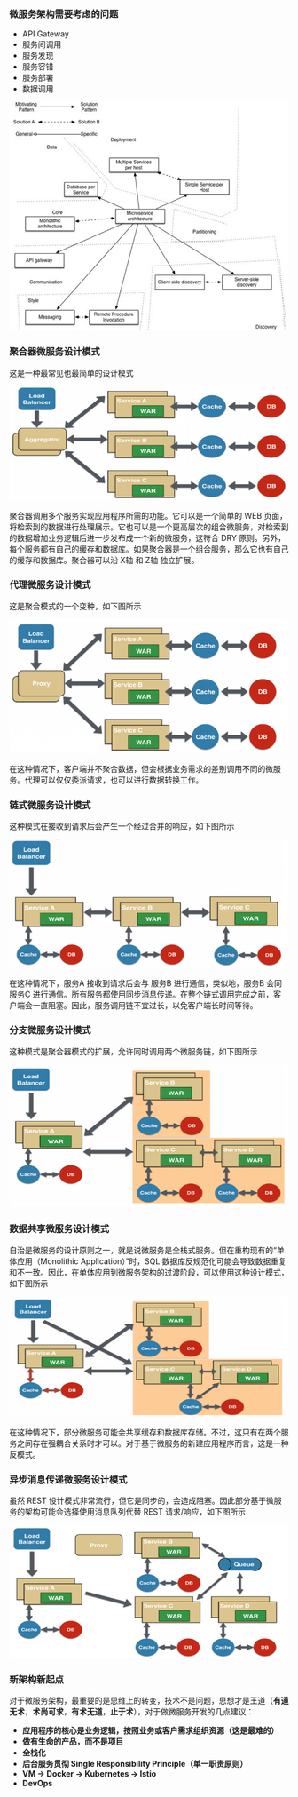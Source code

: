 ### 微服务架构需要考虑的问题

- API Gateway
- 服务间调用
- 服务发现
- 服务容错
- 服务部署
- 数据调用

![](../img/06-00000007.png)

### 聚合器微服务设计模式

这是一种最常见也最简单的设计模式

![](../img/06-00000008.png)

聚合器调用多个服务实现应用程序所需的功能。它可以是一个简单的 WEB 页面，将检索到的数据进行处理展示。它也可以是一个更高层次的组合微服务，对检索到的数据增加业务逻辑后进一步发布成一个新的微服务，这符合 DRY 原则。另外，每个服务都有自己的缓存和数据库。如果聚合器是一个组合服务，那么它也有自己的缓存和数据库。聚合器可以沿 X轴 和 Z轴 独立扩展。

### 代理微服务设计模式

这是聚合模式的一个变种，如下图所示

![](../img/06-00000009.png)

在这种情况下，客户端并不聚合数据，但会根据业务需求的差别调用不同的微服务。代理可以仅仅委派请求，也可以进行数据转换工作。

### 链式微服务设计模式

这种模式在接收到请求后会产生一个经过合并的响应，如下图所示

![](../img/06-00000010.png)

在这种情况下，服务A 接收到请求后会与 服务B 进行通信，类似地，服务B 会同 服务C 进行通信。所有服务都使用同步消息传递。在整个链式调用完成之前，客户端会一直阻塞。因此，服务调用链不宜过长，以免客户端长时间等待。

### 分支微服务设计模式

这种模式是聚合器模式的扩展，允许同时调用两个微服务链，如下图所示

![](../img/06-00000011.png)

### 数据共享微服务设计模式

自治是微服务的设计原则之一，就是说微服务是全栈式服务。但在重构现有的“单体应用（Monolithic Application）”时，SQL 数据库反规范化可能会导致数据重复和不一致。因此，在单体应用到微服务架构的过渡阶段，可以使用这种设计模式，如下图所示

![](../img/06-00000012.png)

在这种情况下，部分微服务可能会共享缓存和数据库存储。不过，这只有在两个服务之间存在强耦合关系时才可以。对于基于微服务的新建应用程序而言，这是一种反模式。

### 异步消息传递微服务设计模式

虽然 REST 设计模式非常流行，但它是同步的，会造成阻塞。因此部分基于微服务的架构可能会选择使用消息队列代替 REST 请求/响应，如下图所示

![](../img/06-00000013.png)

### 新架构新起点

对于微服务架构，最重要的是思维上的转变，技术不是问题，思想才是王道（**有道无术**，**术尚可求**，**有术无道**，**止于术**），对于做微服务开发的几点建议：

- **应用程序的核心是业务逻辑，按照业务或客户需求组织资源（这是最难的）**
- **做有生命的产品，而不是项目**
- **全栈化**
- **后台服务贯彻 Single Responsibility Principle（单一职责原则）**
- **VM -> Docker -> Kubernetes -> Istio**
- **DevOps**
